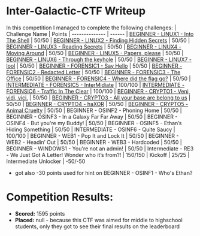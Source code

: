 # Inter-Galactic-CTF Writeup
 In this competition I managed to complete the following challenges:
 | Challenge Name          | Points
 | --------------          | ------
 | [BEGINNER - LINUX1 - Into The Shell](https://github.com/LeonGurin/Inter-Galactic-CTF/tree/main/Linux/Into%20The%20Shell) | 50/50
 | [BEGINNER - LINUX2 - Finding Hidden Secrets](https://github.com/LeonGurin/Inter-Galactic-CTF/tree/main/Linux/Finding%20Hidden%20Secrets) | 50/50
 | [BEGINNER - LINUX3 - Reading Secrets](https://github.com/LeonGurin/Inter-Galactic-CTF/tree/main/Linux/Reading%20Secrets) | 50/50
 | [BEGINNER - LINUX4 - Moving Around](https://github.com/LeonGurin/Inter-Galactic-CTF/tree/main/Linux/Moving%20Around) | 50/50
 | [BEGINNER - LINUX5 - Papers, please](https://github.com/LeonGurin/Inter-Galactic-CTF/tree/main/Linux/Papers%2C%20please) | 50/50
 | [BEGINNER - LINUX6 - Through the keyhole](https://github.com/LeonGurin/Inter-Galactic-CTF/tree/main/Linux/Through%20the%20keyhole) | 50/50
 | [BEGINNER - LINUX7 - lool](https://github.com/LeonGurin/Inter-Galactic-CTF/tree/main/Linux/lool) | 50/50
 | [BEGINNER - FORENSIC1 - Say Hello](https://github.com/LeonGurin/Inter-Galactic-CTF/tree/main/Forensics/Say%20Hello) | 50/50
 | [BEGINNER - FORENSIC2 - Redacted Letter](https://github.com/LeonGurin/Inter-Galactic-CTF/tree/main/Forensics/Redacted%20Letter) | 50/50
 | [BEGINNER - FORENSIC3 - The Office](https://github.com/LeonGurin/Inter-Galactic-CTF/tree/main/Forensics/The%20Office) | 50/50
 | [BEGINNER - FORENSIC4 - Where did the flag go?](https://github.com/LeonGurin/Inter-Galactic-CTF/tree/main/Forensics/Where%20did%20the%20flag%20go) | 50/50
 | [INTERMEDIATE - FORENSIC5 - InterMidiate](https://github.com/LeonGurin/Inter-Galactic-CTF/tree/main/Forensics/InterMidiate) | 100/100
 | [INTERMEDIATE - FORENSIC6 - Traffic In The Clear](https://github.com/LeonGurin/Inter-Galactic-CTF/tree/main/Forensics/Traffic%20In%20The%20Clear) | 100/100
 | [BEGINNER - CRYPTO1 - Veni, vidi, vici.](https://github.com/LeonGurin/Inter-Galactic-CTF/tree/main/Cryptography/Veni%2C%20vidi%2C%20vici) | 50/50
 | [BEGINNER - CRYPTO3 - All your base are belong to us](https://github.com/LeonGurin/Inter-Galactic-CTF/tree/main/Cryptography/All%20your%20base%20are%20belong%20to%20us) | 50/50
 | [BEGINNER - CRYPTO4 - haXOR](https://github.com/LeonGurin/Inter-Galactic-CTF/tree/main/Cryptography/haXOR) | 50/50
 | [BEGINNER - CRYPTO5 - Animal Cruelty](https://github.com/LeonGurin/Inter-Galactic-CTF/tree/main/Cryptography/Animal%20Cruelty) | 50/50
 | BEGINNER - OSINF2 - Phoning Home | 50/50
 | BEGINNER - OSINF3 - In a Galaxy Far Far Away | 50/50
 | BEGINNER - OSINF4 - But you're my Buddy! | 50/50
 | BEGINNER - OSINF5 - Ethan’s Hiding Something | 50/50
 | INTERMEDIATE - OSINF6 - Quite Saucy | 100/100
 | BEGINNER - WEB1 - Pop It and Lock It | 50/50
 | BEGINNER - WEB2 - Headin’ Out | 50/50
 | BEGINNER - WEB3 - Hardcoded | 50/50
 | BEGINNER - WINDOWS1 - You're not an admin! | 50/50
 | Intermediate - RE3 - We Just Got A Letter! Wonder who it’s from?! | 150/150
 | Kickoff | 25/25
 | Intermediate Unlocker | -50/-50

* got also -30 points used for hint on BEGINNER - OSINF1 - Who's Ethan?

# Competition Results:
* **Scored:** 1595 points
* **Placed:** null - because this CTF was aimed for middle to highschool students, only they got to see their final results on the leaderboard

